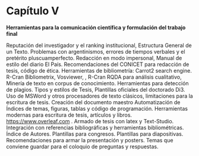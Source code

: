 # Capítulo V

**Herramientas para la comunicación científica y formulación del trabajo final**

Reputación del investigador  y el ranking institucional, Estructura General de un Texto. 
Problemas con argentinismos, errores de tiempos verbales y el pretérito
pluscuamperfecto. Redacción en modo impersonal, Manual de estilo del diario El País. Recomendaciones del
CONICET para redacción de tesis, código de ética.
Herramientas de bibliometría:
Carrot2 search engine. R-Cran Bibliometrix, Vosviewer, , R-Cran RQDA para análisis cualitativo, Minería de
texto en corpus de conocimiento. Herramientas para detección de plagios.
Tipos y estilos de Tesis, Plantillas oficiales del doctorado Di3.
Uso de MSWord y otros procesadores de texto clásicos, limitaciones para la escritura de tesis. Creación del
documento maestro Automatización de Índices de temas, figuras, tablas y código de programación.
Herramientas modernas para escritura de tesis, artículos y libros. https://www.overleaf.com . Armado de tesis
con latex y Text-Studio. Integración con referencias bibliográficas y herramientas bibliométricas. Índice de
Autores. Plantillas para congresos. Plantillas para diapositivas. Recomendaciones para armar la presentación y
posters. Temas que conviene guardar para el coloquio de preguntas y respuestas.
